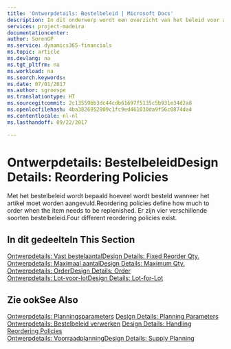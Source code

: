 ```yaml
---
title: 'Ontwerpdetails: Bestelbeleid | Microsoft Docs'
description: In dit onderwerp wordt een overzicht van het beleid voor artikelaanvulling gegeven.
services: project-madeira
documentationcenter: 
author: SorenGP
ms.service: dynamics365-financials
ms.topic: article
ms.devlang: na
ms.tgt_pltfrm: na
ms.workload: na
ms.search.keywords: 
ms.date: 07/01/2017
ms.author: sgroespe
ms.translationtype: HT
ms.sourcegitcommit: 2c13559bb3dc44cdb61697f5135c5b931e34d2a8
ms.openlocfilehash: 4ba3826952809c1fc9ed461030da9f56c0874da4
ms.contentlocale: nl-nl
ms.lasthandoff: 09/22/2017

---
```

# <a name="design-details-reordering-policies"></a><span data-ttu-id="823f3-103">Ontwerpdetails: Bestelbeleid</span><span class="sxs-lookup"><span data-stu-id="823f3-103">Design Details: Reordering Policies</span></span>
<span data-ttu-id="823f3-104">Met het bestelbeleid wordt bepaald hoeveel wordt besteld wanneer het artikel moet worden aangevuld.</span><span class="sxs-lookup"><span data-stu-id="823f3-104">Reordering policies define how much to order when the item needs to be replenished.</span></span> <span data-ttu-id="823f3-105">Er zijn vier verschillende soorten bestelbeleid.</span><span class="sxs-lookup"><span data-stu-id="823f3-105">Four different reordering policies exist.</span></span>  

## <a name="in-this-section"></a><span data-ttu-id="823f3-106">In dit gedeelte</span><span class="sxs-lookup"><span data-stu-id="823f3-106">In This Section</span></span>  
[<span data-ttu-id="823f3-107">Ontwerpdetails: Vast bestelaantal</span><span class="sxs-lookup"><span data-stu-id="823f3-107">Design Details: Fixed Reorder Qty.</span></span>](design-details-fixed-reorder-qty.md)  
[<span data-ttu-id="823f3-108">Ontwerpdetails: Maximaal aantal</span><span class="sxs-lookup"><span data-stu-id="823f3-108">Design Details: Maximum Qty.</span></span>](design-details-maximum-qty.md)  
[<span data-ttu-id="823f3-109">Ontwerpdetails: Order</span><span class="sxs-lookup"><span data-stu-id="823f3-109">Design Details: Order</span></span>](design-details-order.md)  
[<span data-ttu-id="823f3-110">Ontwerpdetails: Lot-voor-lot</span><span class="sxs-lookup"><span data-stu-id="823f3-110">Design Details: Lot-for-Lot</span></span>](design-details-lot-for-lot.md)  

## <a name="see-also"></a><span data-ttu-id="823f3-111">Zie ook</span><span class="sxs-lookup"><span data-stu-id="823f3-111">See Also</span></span>  
<span data-ttu-id="823f3-112">[Ontwerpdetails: Planningsparameters](design-details-planning-parameters.md) </span><span class="sxs-lookup"><span data-stu-id="823f3-112">[Design Details: Planning Parameters](design-details-planning-parameters.md) </span></span>  
<span data-ttu-id="823f3-113">[Ontwerpdetails: Bestelbeleid verwerken](design-details-handling-reordering-policies.md) </span><span class="sxs-lookup"><span data-stu-id="823f3-113">[Design Details: Handling Reordering Policies](design-details-handling-reordering-policies.md) </span></span>  
[<span data-ttu-id="823f3-114">Ontwerpdetails: Voorraadplanning</span><span class="sxs-lookup"><span data-stu-id="823f3-114">Design Details: Supply Planning</span></span>](design-details-supply-planning.md)

